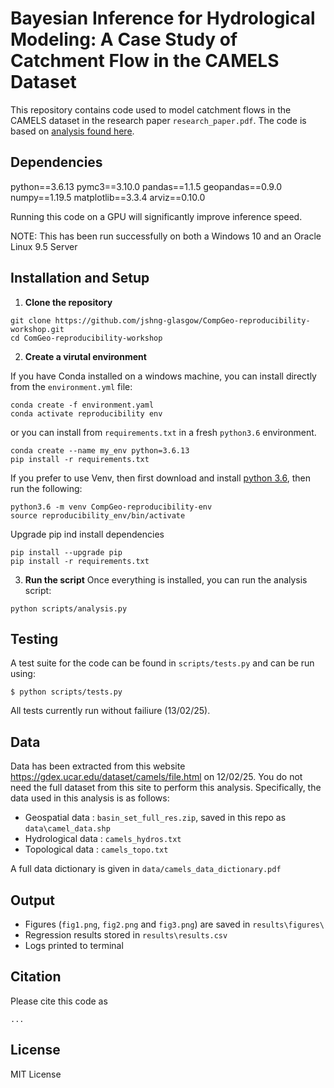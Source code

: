 # Bayesian Inference for Hydrological Modeling: A Case Study of Catchment Flow in the CAMELS Dataset
This repository contains code used to model catchment flows in the CAMELS dataset in the research paper `research_paper.pdf`. The code is based on [analysis found here](https://waterprogramming.wordpress.com/2024/04/11/introduction-to-bayesian-regression-using-pymc/).

## Dependencies
python==3.6.13
pymc3==3.10.0
pandas==1.1.5
geopandas==0.9.0
numpy==1.19.5
matplotlib==3.3.4
arviz==0.10.0

Running this code on a GPU will significantly improve inference speed.

NOTE: This has been run successfully on both a Windows 10 and an Oracle Linux 9.5 Server

## Installation and Setup
1. **Clone the repository**
```
git clone https://github.com/jshng-glasgow/CompGeo-reproducibility-workshop.git
cd ComGeo-reproducibility-workshop
```
2. **Create a virutal environment**

If you have Conda installed on a windows machine, you can install directly from the `environment.yml` file:
```
conda create -f environment.yaml
conda activate reproducibility env
```
or you can install from `requirements.txt` in a fresh `python3.6` environment.
``` 
conda create --name my_env python=3.6.13
pip install -r requirements.txt
```
If you prefer to use Venv, then first download and install [python 3.6](https://www.python.org/downloads/release/python-360/), then run the following:
```
python3.6 -m venv CompGeo-reproducibility-env
source reproducibility_env/bin/activate 
```
Upgrade pip ind install dependencies
```
pip install --upgrade pip
pip install -r requirements.txt
```
3. **Run the script**
Once everything is installed, you can run the analysis script:
```
python scripts/analysis.py
```
## Testing
A test suite for the code can be found in `scripts/tests.py` and can be run using:
```
$ python scripts/tests.py
```
All tests currently run without failiure (13/02/25).

## Data
Data has been extracted from this website https://gdex.ucar.edu/dataset/camels/file.html on 12/02/25. You do not need the full dataset from this site to perform this analysis. Specifically, the data used in this analysis is as follows:

* Geospatial data : `basin_set_full_res.zip`, saved in this repo as `data\camel_data.shp`
* Hydrological data : `camels_hydros.txt`
* Topological data : `camels_topo.txt`

A full data dictionary is given in `data/camels_data_dictionary.pdf`

## Output
* Figures (`fig1.png`, `fig2.png` and `fig3.png`) are saved in `results\figures\`
* Regression results stored in `results\results.csv`
* Logs printed to terminal

## Citation
Please cite this code as
```
...
```

## License
MIT License